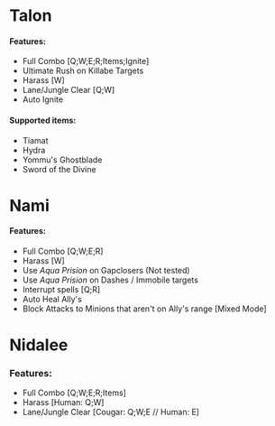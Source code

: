Talon
===========
#### Features:
* Full Combo [Q;W;E;R;Items;Ignite]
* Ultimate Rush on Killabe Targets
* Harass [W]
* Lane/Jungle Clear [Q;W]
* Auto Ignite

#### Supported items:
* Tiamat
* Hydra
* Yommu's Ghostblade
* Sword of the Divine

Nami
===========
#### Features:
* Full Combo [Q;W;E;R]
* Harass [W]
* Use _Aqua Prision_ on Gapclosers (Not tested)
* Use _Aqua Prision_ on Dashes / Immobile targets
* Interrupt spells [Q;R]
* Auto Heal Ally's 
* Block Attacks to Minions that aren't on Ally's range [Mixed Mode]

Nidalee
===========
### Features:
* Full Combo [Q;W;E;R;Items]
* Harass [Human: Q;W]
* Lane/Jungle Clear [Cougar: Q;W;E // Human: E] 
